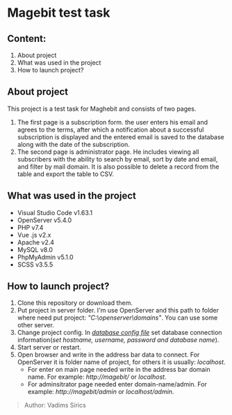 # **Magebit test task**

## Content:
  1. About project
  2. What was used in the project
  3. How to launch project?

## About project
  This project is a test task for Maghebit and consists of two pages.
  1. The first page is a subscription form. the user enters his email and agrees to the terms, after which a notification about a successful subscription is displayed and the entered email is saved to the database along with the date of the subscription.
  2. The second page is administrator page. He includes viewing all subscribers with the ability to search by email, sort by date and email, and filter by mail domain. It is also possible to delete a record from the table and export the table to CSV.

## What was used in the project
  - Visual Studio Code v1.63.1
  - OpenServer v5.4.0
  - PHP v7.4
  - Vue .js v2.x
  - Apache v2.4
  - MySQL v8.0
  - PhpMyAdmin v5.1.0
  - SCSS v3.5.5
 
## How to launch project?
  1. Clone this repository or download them.
  2. Put project in server folder. I'm use OpenServer and this path to folder where need put project: *"C:\openserver\domains\"*. You can use some other server.
  3. Change project config. In *[database config file](https://github.com/Kythadrin/magebit/blob/79372f8631c03dc3df90832c38f85f3d8008f65f/conf/Database.php#L5)* set database connection information(*set hostname, username, password and database name*).
  4. Start server or restart.
  5. Open browser and write in the address bar data to connect. For OpenServer it is folder name of project, for others it is usually: *localhost*. 
     - For enter on main page needed write in the address bar domain name. For example: *http://magebit/* or *localhost*. 
     - For adminsitrator page needed enter domain-name/admin. For example: *http://magebit/admin* or *localhost/admin*.

> Author: Vadims Sirics
